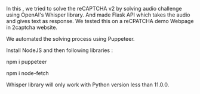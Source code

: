 In this , we tried to solve the reCAPTCHA v2 by solving audio challenge using OpenAI's Whisper library. And made Flask API which takes the audio and gives text as response. We tested this on a reCPATCHA demo Webpage in 2captcha website.

We automated the solving process using Puppeteer.

Install NodeJS and then following libraries :

npm i puppeteer 

npm i node-fetch 

Whisper library will only work with Python version less than 11.0.0.
